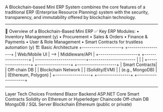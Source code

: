 A Blockchain-based Mini ERP System combines the core features of a traditional ERP (Enterprise Resource Planning) system with the security, transparency, and immutability offered by blockchain technology.
________________________________________
🔧 Overview of a Blockchain-Based Mini ERP
✅ Key ERP Modules:
•	Inventory Management (y)
•	Procurement
•	Sales & Orders
•	Finance & Payments
•	User & Role Management
•	Smart Contracts for trustless automation (y)
🏗️ Basic Architecture
+--------------------+     +------------------+
|   Web/Mobile UI    | --> |  Middleware/API  |
+--------------------+     +------------------+
                                  |
        --------------------------+------------------------
        |                         |                        |
+------------------+   +-----------------+       +--------------------+
|   Smart Contracts|   | Off-chain DB    |       |  Blockchain Network |
| (Solidity/EVM)   |   | (e.g., MongoDB) |       | (Ethereum, Polygon) |
+------------------+   +-----------------+       +--------------------+
________________________________________
Layer	Tech Choices
Frontend	Blazor
Backend	 ASP.NET Core
Smart Contracts	Solidity on Ethereum or Hyperledger Chaincode
Off-chain DB	MongoDB / SQL Server
Blockchain	Ethereum (public or private)

